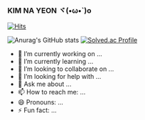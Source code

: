 ### KIM NA YEON ヾ(•ω•`)o

<!--
**eoyan/eoyan** is a ✨ _special_ ✨ repository because its `README.md` (this file) appears on your GitHub profile.

Here are some ideas to get you started:-->

[![Hits](https://hits.seeyoufarm.com/api/count/incr/badge.svg?url=https%3A%2F%2Fgithub.com%2Feoyan&count_bg=%2379C83D&title_bg=%23555555&icon=&icon_color=%23E7E7E7&title=hits&edge_flat=false)](https://hits.seeyoufarm.com)

![Anurag's GitHub stats](https://github-readme-stats.vercel.app/api?username=eoyan&show_icons=true&theme=Tokyonight) [![Solved.ac Profile](http://mazassumnida.wtf/api/v2/generate_badge?boj=nayeon1031)](https://solved.ac/nayeon1031/)

- 🔭 I’m currently working on ...
- 🌱 I’m currently learning ...
- 👯 I’m looking to collaborate on ...
- 🤔 I’m looking for help with ...
- 💬 Ask me about ...
- 📫 How to reach me: ...
- 😄 Pronouns: ...
- ⚡ Fun fact: ...

